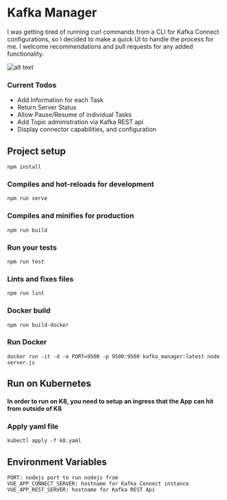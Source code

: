 # Kafka Manager
I was getting tired of running curl commands from a CLI for Kafka Connect configurations, so I decided to make a quick UI to handle the process for me. I welcome recommendations and pull requests for any added functionality.

![alt text](https://s3.amazonaws.com/beagley-misc/Screenshot+from+2018-12-20+17-06-43.png)

### Current Todos
- Add Information for each Task
- Return Server Status
- Allow Pause/Resume of individual Tasks
- Add Topic administration via Kafka REST api
- Display connector capabilities, and configuration

## Project setup
```
npm install
```

### Compiles and hot-reloads for development
```
npm run serve
```

### Compiles and minifies for production
```
npm run build
```

### Run your tests
```
npm run test
```

### Lints and fixes files
```
npm run lint
```

### Docker build
```
npm run build-docker
```

### Run Docker
```
docker run -it -d -e PORT=9500 -p 9500:9500 kafka_manager:latest node server.js
```

## Run on Kubernetes
#### In order to run on K8, you need to setup an ingress that the App can hit from outside of K8
### Apply yaml file
```
kubectl apply -f k8.yaml
```

## Environment Variables
```
PORT: nodejs port to run nodejs from
VUE_APP_CONNECT_SERVER: hostname for Kafka Connect instance
VUE_APP_REST_SERVER: hostname for Kafka REST Api